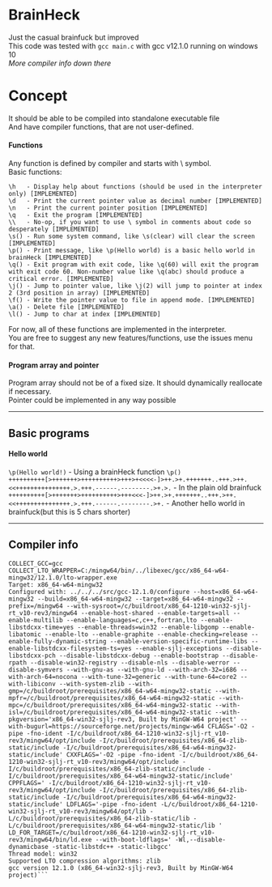 # BrainHeck
Just the casual brainfuck but improved<br/>
This code was tested with `gcc main.c` with gcc v12.1.0 running on windows 10<br/>
*More compiler info down there*

# Concept
It should be able to be compiled into standalone executable file<br/>
And have compiler functions, that are not user-defined.

#### Functions
Any function is defined by compiler and starts with \ symbol.<br/>
Basic functions:<br/>
```
\h   - Display help about functions (should be used in the interpreter only) [IMPLEMENTED]
\d   - Print the current pointer value as decimal number [IMPLEMENTED]
\n   - Print the current pointer position [IMPLEMENTED]
\q   - Exit the program [IMPLEMENTED]
\\   - No-op, if you want to use \ symbol in comments about code so desperately [IMPLEMENTED]
\s() - Run some system command, like \s(clear) will clear the screen [IMPLEMENTED]
\p() - Print message, like \p(Hello world) is a basic hello world in brainHeck [IMPLEMENTED]
\q() - Exit program with exit code, like \q(60) will exit the program with exit code 60. Non-number value like \q(abc) should produce a critical error. [IMPLEMENTED]
\j() - Jump to pointer value, like \j(2) will jump to pointer at index 2 (3rd position in array) [IMPLEMENTED]
\f() - Write the pointer value to file in append mode. [IMPLEMENTED]
\a() - Delete file [IMPLEMENTED]
\l() - Jump to char at index [IMPLEMENTED]
```
For now, all of these functions are implemented in the interpreter.<br/>
You are free to suggest any new features/functions, use the issues menu for that.

#### Program array and pointer
Program array should not be of a fixed size. It should dynamically reallocate if necessary.<br/>
Pointer could be implemented in any way possible

---

## Basic programs
#### Hello world
`\p(Hello world!)` - Using a brainHeck function `\p()`<br/>
`++++++++++[>+++++++>++++++++++>+++>+<<<<-]>++.>+.+++++++..+++.>++.<<+++++++++++++++.>.+++.------.--------.>+.>.` - In the plain old brainfuck<br/>
`++++++++++[>+++++++>++++++++++>+++<<<-]>++.>+.+++++++..+++.>++.<<+++++++++++++++.>.+++.------.--------.>+.` - Another hello world in brainfuck(but this is 5 chars shorter)<br/>

---
## Compiler info
```Using built-in specs.
COLLECT_GCC=gcc
COLLECT_LTO_WRAPPER=C:/mingw64/bin/../libexec/gcc/x86_64-w64-mingw32/12.1.0/lto-wrapper.exe
Target: x86_64-w64-mingw32
Configured with: ../../../src/gcc-12.1.0/configure --host=x86_64-w64-mingw32 --build=x86_64-w64-mingw32 --target=x86_64-w64-mingw32 --prefix=/mingw64 --with-sysroot=/c/buildroot/x86_64-1210-win32-sjlj-rt_v10-rev3/mingw64 --enable-host-shared --enable-targets=all --enable-multilib --enable-languages=c,c++,fortran,lto --enable-libstdcxx-time=yes --enable-threads=win32 --enable-libgomp --enable-libatomic --enable-lto --enable-graphite --enable-checking=release --enable-fully-dynamic-string --enable-version-specific-runtime-libs --enable-libstdcxx-filesystem-ts=yes --enable-sjlj-exceptions --disable-libstdcxx-pch --disable-libstdcxx-debug --enable-bootstrap --disable-rpath --disable-win32-registry --disable-nls --disable-werror --disable-symvers --with-gnu-as --with-gnu-ld --with-arch-32=i686 --with-arch-64=nocona --with-tune-32=generic --with-tune-64=core2 --with-libiconv --with-system-zlib --with-gmp=/c/buildroot/prerequisites/x86_64-w64-mingw32-static --with-mpfr=/c/buildroot/prerequisites/x86_64-w64-mingw32-static --with-mpc=/c/buildroot/prerequisites/x86_64-w64-mingw32-static --with-isl=/c/buildroot/prerequisites/x86_64-w64-mingw32-static --with-pkgversion='x86_64-win32-sjlj-rev3, Built by MinGW-W64 project' --with-bugurl=https://sourceforge.net/projects/mingw-w64 CFLAGS='-O2 -pipe -fno-ident -I/c/buildroot/x86_64-1210-win32-sjlj-rt_v10-rev3/mingw64/opt/include -I/c/buildroot/prerequisites/x86_64-zlib-static/include -I/c/buildroot/prerequisites/x86_64-w64-mingw32-static/include' CXXFLAGS='-O2 -pipe -fno-ident -I/c/buildroot/x86_64-1210-win32-sjlj-rt_v10-rev3/mingw64/opt/include -I/c/buildroot/prerequisites/x86_64-zlib-static/include -I/c/buildroot/prerequisites/x86_64-w64-mingw32-static/include' CPPFLAGS=' -I/c/buildroot/x86_64-1210-win32-sjlj-rt_v10-rev3/mingw64/opt/include -I/c/buildroot/prerequisites/x86_64-zlib-static/include -I/c/buildroot/prerequisites/x86_64-w64-mingw32-static/include' LDFLAGS='-pipe -fno-ident -L/c/buildroot/x86_64-1210-win32-sjlj-rt_v10-rev3/mingw64/opt/lib -L/c/buildroot/prerequisites/x86_64-zlib-static/lib -L/c/buildroot/prerequisites/x86_64-w64-mingw32-static/lib ' LD_FOR_TARGET=/c/buildroot/x86_64-1210-win32-sjlj-rt_v10-rev3/mingw64/bin/ld.exe --with-boot-ldflags=' -Wl,--disable-dynamicbase -static-libstdc++ -static-libgcc'
Thread model: win32
Supported LTO compression algorithms: zlib
gcc version 12.1.0 (x86_64-win32-sjlj-rev3, Built by MinGW-W64 project)```

